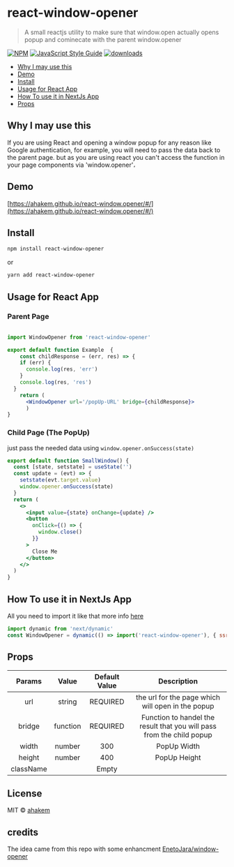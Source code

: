 # react-window-opener

> A small reactjs utility to make sure that window.open actually opens popup and cominecate with the parent window.opener

[![NPM](https://img.shields.io/npm/v/react-window-opener.svg?style=flat-square?style=flat-square)](https://www.npmjs.com/package/react-window-opener) [![JavaScript Style Guide](https://img.shields.io/badge/code_style-standard-brightgreen.svg?style=flat-square)](https://standardjs.com)
[![downloads](https://img.shields.io/npm/dm/react-window-opener.svg?style=flat-square)](https://www.npmjs.com/package/react-window-opener)


* [Why I may use this](#why-i-may-use-this)
* [Demo](#demo)
* [Install](#Install)
* [Usage for React App](#usage-for-react-app)
* [How To use it in NextJs App](#how-to-use-it-in-nextjs-app)
* [Props](#props)


## Why I may use this
If you are using React and opening a window popup for any reason like Google authentication, for example, you will need to pass the data back to the parent page. but as you are using react you can't access the function in your page components via 'window.opener'، 

## Demo
[https://ahakem.github.io/react-window.opener/#/](https://ahakem.github.io/react-window.opener/#/)

## Install

```bash
npm install react-window-opener
```

or

```bash
yarn add react-window-opener
```

## Usage for React App

### Parent Page

```jsx

import WindowOpener from 'react-window-opener'

export default function Example  {
    const childResponse = (err, res) => {
    if (err) {
      console.log(res, 'err')
    }
    console.log(res, 'res')
  }
    return (
      <WindowOpener url='/popUp-URL' bridge={childResponse}>
      )
}
```

### Child Page (The PopUp)

 just pass the needed data using
 `window.opener.onSuccess(state)`

```jsx
export default function SmallWindow() {
  const [state, setstate] = useState('')
  const update = (evt) => {
    setstate(evt.target.value)
    window.opener.onSuccess(state)
  }
  return (
    <>
      <input value={state} onChange={update} />
      <button
        onClick={() => {
          window.close()
        }}
      >
        Close Me
      </button>
    </>
  )
}
```
## How To use it in NextJs App

All you need to import it like that more info [here](https://nextjs.org/docs/advanced-features/dynamic-import#with-no-ssr)

```jsx
import dynamic from 'next/dynamic'
const WindowOpener = dynamic(() => import('react-window-opener'), { ssr: false })

```
## Props
|    Params    |   Value  |  Default Value   |   Description    |
|:------------:|:--------:|:----------------:|:----------------:|
|    url       |  string  |   REQUIRED       | the url for the page which will open in the popup |
|    bridge    |  function|   REQUIRED       | Function to handel the result that you will pass from the child popup |
|    width     |  number  |   300            | PopUp Width |
|    height    |  number  |   400            | PopUp Height |
|    className    |    |      Empty         |  |


## License

MIT © [ahakem](https://github.com/ahakem)

## credits
The idea came from this repo with some enhancment 
[EnetoJara/window-opener](https://github.com/EnetoJara/window-opener)
